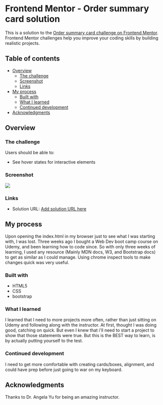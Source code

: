 # Frontend Mentor - Order summary card solution

This is a solution to the [Order summary card challenge on Frontend Mentor](https://www.frontendmentor.io/challenges/order-summary-component-QlPmajDUj). Frontend Mentor challenges help you improve your coding skills by building realistic projects.

## Table of contents

- [Overview](#overview)
  - [The challenge](#the-challenge)
  - [Screenshot](#screenshot)
  - [Links](#links)
- [My process](#my-process)
  - [Built with](#built-with)
  - [What I learned](#what-i-learned)
  - [Continued development](#continued-development)
- [Acknowledgments](#acknowledgments)



## Overview

### The challenge

Users should be able to:

- See hover states for interactive elements

### Screenshot

![](/design/Ordersummay.png)



### Links

- Solution URL: [Add solution URL here](https://anoiid.github.io/OrderSummary/)

## My process

Upon opening the index.html in my browser just to see what I was starting with, I was lost. Three weeks ago I bought a Web Dev
boot camp course on Udemy, and been learning how to code since. So with only three weeks of learning, I used any resource (Mainly MDN docs, W3, and Bootstrap docs) to get as similar as I could manage. Using chrome inspect tools to make changes quick was very useful.

### Built with

- HTML5
- CSS
- bootstrap


### What I learned

I learned that I need to more projects more often, rather than just sitting on Udemy and following along with the instructor.
At first, thought I was doing good, catching on quick. But even I knew that i'll need to start a project to show that those statements were true. But this is the BEST way to learn, is by actually putting yourself to the test.




### Continued development

I need to get more comfortable with creating cards/boxes, alignment, and could have prep before just going to war on my keyboard.  


## Acknowledgments

Thanks to Dr. Angela Yu for being an amazing instructor.
